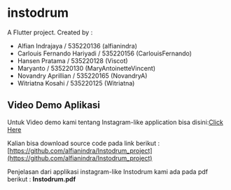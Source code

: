 # instodrum

A Flutter project.
Created by :
- Alfian Indrajaya / 535220136 (alfianindra)
- Carlouis Fernando Hariyadi / 535220156 (CarlouisFernando)
- Hansen Pratama / 535220128 (Viscot)
- Maryanto / 535220130 (MaryAntoinetteVincent)
- Novandry Aprillian / 535220165 (NovandryA)
- Witriatna Kosahi / 535220125 (Witriatna)


Video Demo Aplikasi
----------------------------------------------------
Untuk Video demo kami tentang Instagram-like application bisa disini:[Click Here](https://www.youtube.com/watch?v=yKe6uKYA9FI)

Kalian bisa download source code pada link berikut : [https://github.com/alfianindra/Instodrum_project](https://github.com/alfianindra/Instodrum_project)

Penjelasan dari applikasi instagram-like Instodrum kami ada pada pdf berikut : **Instodrum.pdf**